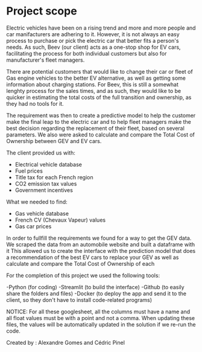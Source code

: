 # Project scope
Electric vehicles have been on a rising trend and more and more people and car manifacturers are adhering to it. However, it is not always an easy process to purchase or pick the electric car that better fits a person's needs.
As such, Beev (our client) acts as a one-stop shop for EV cars, facilitating the process for both individual customers but also for manufacturer's fleet managers.

There are potential customers that would like to change their car or fleet of Gas engine vehicles to the better EV alternative, as well as getting some information about charging stations.
For Beev, this is still a somewhat lenghty process for the sales times, and as such, they would like to be quicker in estimating the total costs of the full transition and ownership, as they had no tools for it.

The requirement was then to create a predictive model to help the customer make the final leap to the electric car and to help fleet managers make the best decision regarding the replacement of their fleet, based on several parameters. We also were asked to calculate and compare the Total Cost of Ownership between GEV and EV cars.

The client provided us with:
- Electrical vehicle database
- Fuel prices
- Title tax for each French region
- CO2 emission tax values
- Government incentives

What we needed to find:
- Gas vehicle database
- French CV (Chevaux Vapeur) values
- Gas car prices



In order to fullfill the requirements we found for a way to get the GEV data. We scraped the data from an automobile website and built a dataframe with it
This allowed us to create the interface with the prediction model that does a recommendation of the best EV cars to replace your GEV as well as calculate and compare the Total Cost of Ownership of each


For the completion of this project we used the following tools:

-Python (for coding)
-Streamlit (to build the interface)
-Github (to easily share the folders and files)
-Docker (to deploy the app and send it to the client, so they don't have to install code-related programs)


NOTICE: For all these googlesheet, all the columns must have a name and all float values must be with a point and not a comma.
When updating these files, the values will be automatically updated in the solution if we re-run the code.

Created by : Alexandre Gomes and Cédric Pinel
